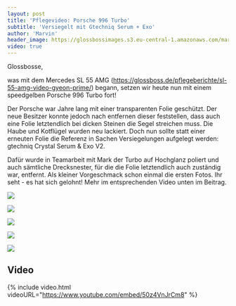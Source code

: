 ```yaml
---
layout: post
title: 'Pflegevideo: Porsche 996 Turbo'
subtitle: 'Versiegelt mit Gtechniq Serum + Exo'
author: 'Marvin'
header_image: https://glossbossimages.s3.eu-central-1.amazonaws.com/marvin/996turbo-bilder/DSC02067.jpg
video: true
---
```


Glossbosse,

was mit dem Mercedes SL 55 AMG (https://glossboss.de/pflegeberichte/sl-55-amg-video-gyeon-prime/) begann, setzen wir heute nun mit einem speedgelben Porsche 996 Turbo fort!

Der Porsche war Jahre lang mit einer transparenten Folie geschützt. Der neue Besitzer konnte jedoch nach entfernen dieser feststellen, dass auch eine Folie letztendlich bei dicken Steinen die Segel streichen muss.
Die Haube und Kotflügel wurden neu lackiert. Doch nun sollte statt einer erneuten Folie die Referenz in Sachen Versiegelungen aufgelegt werden: gtechniq Crystal Serum & Exo V2.

Dafür wurde in Teamarbeit mit Mark der Turbo auf Hochglanz poliert und auch sämtliche Drecksnester, für die die Folie letztendlich auch zuständig war, entfernt. Als kleiner Vorgeschmack schon einmal die ersten Fotos.
Ihr seht - es hat sich gelohnt! Mehr im entsprechenden Video unten im Beitrag.


![](https://glossbossimages.s3.eu-central-1.amazonaws.com/marvin/996turbo-bilder/DSC02063.jpg)

![](https://glossbossimages.s3.eu-central-1.amazonaws.com/marvin/996turbo-bilder/DSC02065.jpg)

![](https://glossbossimages.s3.eu-central-1.amazonaws.com/marvin/996turbo-bilder/DSC02067.jpg)

![](https://glossbossimages.s3.eu-central-1.amazonaws.com/marvin/996turbo-bilder/DSC02070.jpg)

![](https://glossbossimages.s3.eu-central-1.amazonaws.com/marvin/996turbo-bilder/DSC02072.jpg)

## Video

{% include video.html videoURL="https://www.youtube.com/embed/50z4VnJrCm8" %}